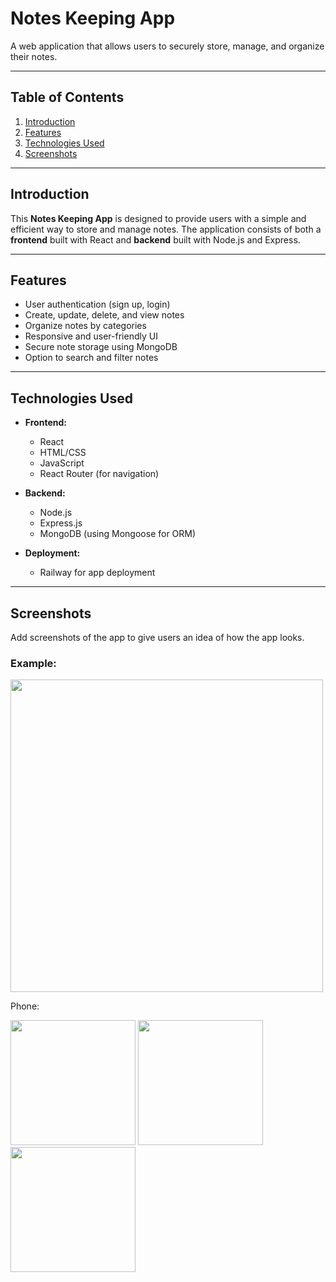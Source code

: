 # Notes Keeping App

A web application that allows users to securely store, manage, and organize their notes.

---

## Table of Contents

1. [Introduction](#introduction)
2. [Features](#features)
3. [Technologies Used](#technologies-used)
4. [Screenshots](#screenshots)

---

## Introduction

This **Notes Keeping App** is designed to provide users with a simple and efficient way to store and manage notes. The application consists of both a **frontend** built with React and **backend** built with Node.js and Express.

---

## Features

- User authentication (sign up, login)
- Create, update, delete, and view notes
- Organize notes by categories
- Responsive and user-friendly UI
- Secure note storage using MongoDB
- Option to search and filter notes

---

## Technologies Used

- **Frontend:**
  - React
  - HTML/CSS
  - JavaScript
  - React Router (for navigation)
  
- **Backend:**
  - Node.js
  - Express.js
  - MongoDB (using Mongoose for ORM)
  
- **Deployment:**
  - Railway for app deployment

---

## Screenshots

Add screenshots of the app to give users an idea of how the app looks.

### Example:

<img src="https://github.com/user-attachments/assets/9dc7be66-a0b2-4792-a983-793f6a64c519" width="500" />


Phone:

<img src="https://github.com/user-attachments/assets/b9b49292-05d7-4de8-b712-3087d7846864" width="200" />



<img src="https://github.com/user-attachments/assets/23a11e0c-f24d-4900-a5a1-8c03b159afee" width="200" />



<img src="https://github.com/user-attachments/assets/37c8712f-466a-4cab-b121-9789caf3e0f7" width="200" />

